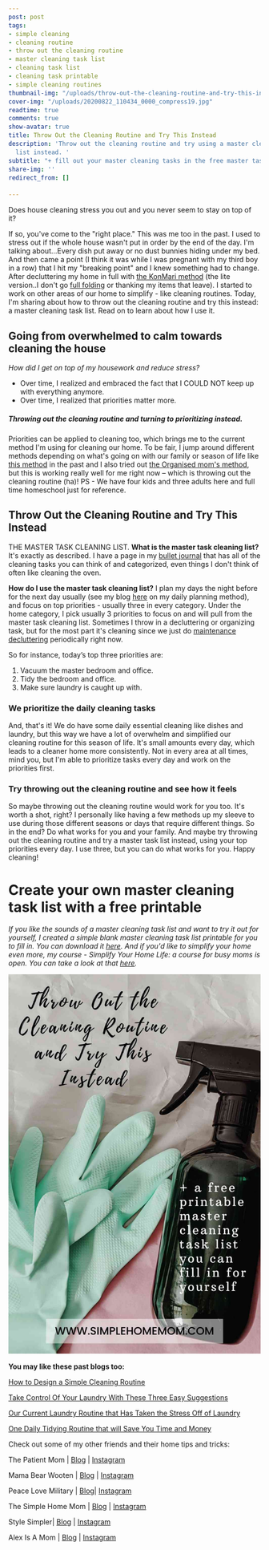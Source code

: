 ```yaml
---
post: post
tags:
- simple cleaning
- cleaning routine
- throw out the cleaning routine
- master cleaning task list
- cleaning task list
- cleaning task printable
- simple cleaning routines
thumbnail-img: "/uploads/throw-out-the-cleaning-routine-and-try-this-instead.jpg"
cover-img: "/uploads/20200822_110434_0000_compress19.jpg"
readtime: true
comments: true
show-avatar: true
title: Throw Out the Cleaning Routine and Try This Instead
description: 'Throw out the cleaning routine and try using a master cleaning task
  list instead. '
subtitle: "+ fill out your master cleaning tasks in the free master task list printable"
share-img: ''
redirect_from: []

---
```

Does house cleaning stress you out and you never seem to stay on top of it?

If so, you've come to the "right place." This was me too in the past. I used to stress out if the whole house wasn't put in order by the end of the day. I'm talking about...Every dish put away or no dust bunnies hiding under my bed. And then came a point (I think it was while I was pregnant with my third boy in a row) that I hit my "breaking point" and I knew something had to change. After decluttering my home in full with [the KonMari method](https://www.goodhousekeeping.com/home/organizing/a25846191/what-is-the-konmari-method/) (the lite version..I don't go [full folding](https://www.youtube.com/watch?v=IjkmqbJTLBM) or thanking my items that leave). I started to work on other areas of our home to simplify - like cleaning routines. Today, I'm sharing about how to throw out the cleaning routine and try this instead: a master cleaning task list. Read on to learn about how I use it.

## Going from overwhelmed to calm towards cleaning the house

_How did I get on top of my housework and reduce stress?_

* Over time, I realized and embraced the fact that I COULD NOT keep up with everything anymore.
* Over time, I realized that priorities matter more.

##### Throwing out the cleaning routine and turning to prioritizing instead.

Priorities can be applied to cleaning too, which brings me to the current method I'm using for cleaning our home. To be fair, I jump around different methods depending on what's going on with our family or season of life like [this method](https://www.simplehomemom.com/how-to-design-a-simple-cleaning-routine/) in the past and I also tried out [the Organised mom's method](https://www.theorganisedmum.blog/tomm/), but this is working really well for me right now – which is throwing out the cleaning routine (ha)! PS - We have four kids and three adults here and full time homeschool just for reference.

## Throw Out the Cleaning Routine and Try This Instead

THE MASTER TASK CLEANING LIST. **What is the master task cleaning list?** It's exactly as described. I have a page in my [bullet journal](https://www.oprahmag.com/life/work-money/a32155559/how-to-start-a-bullet-journal/) that has all of the cleaning tasks you can think of and categorized, even things I don't think of often like cleaning the oven.

**How do I use the master task cleaning list?** I plan my days the night before for the next day usually (see my blog [here](https://www.simplehomemom.com/a-simple-daily-planning-method/) on my daily planning method), and focus on top priorities - usually three in every category. Under the home category, I pick usually 3 priorities to focus on and will pull from the master task cleaning list. Sometimes I throw in a decluttering or organizing task, but for the most part it's cleaning since we just do [maintenance decluttering](https://www.simplehomemom.com/three-key-steps-to-maintaining-decluttering-sanity-with-kids/) periodically right now.

So for instance, today’s top three priorities are:

1. Vacuum the master bedroom and office.
2. Tidy the bedroom and office.
3. Make sure laundry is caught up with.

### We prioritize the daily cleaning tasks

And, that's it! We do have some daily essential cleaning like dishes and laundry, but this way we have a lot of overwhelm and simplified our cleaning routine for this season of life. It's small amounts every day, which leads to a cleaner home more consistently. Not in every area at all times, mind you, but I'm able to prioritize tasks every day and work on the priorities first.

### Try throwing out the cleaning routine and see how it feels

So maybe throwing out the cleaning routine would work for you too. It's worth a shot, right? I personally like having a few methods up my sleeve to use during those different seasons or days that require different things. So in the end? Do what works for you and your family. And maybe try throwing out the cleaning routine and try a master task list instead, using your top priorities every day. I use three, but you can do what works for you. Happy cleaning!

# Create your own master cleaning task list with a free printable

_If you like the sounds of a master cleaning task list and want to try it out for yourself, I created a simple blank master cleaning task list printable for you to fill in. You can download it_ [_here_](https://mailchi.mp/b99d58a9c22d/master-cleaning-task-list)_. And if you'd like to simplify your home even more, my course - Simplify Your Home Life: a course for busy moms is open. You can take a look at that_ [_here_](www.simplehomemom.com/course)_._

![Cleaning supplies on a table with gloves.](/uploads/throw-out-the-cleaning-routine-and-try-this-instead.jpg "Throw Out The Cleaning Routine and Try This Instead SHM")

**You may like these past blogs too:**

[How to Design a Simple Cleaning Routine](https://www.simplehomemom.com/how-to-design-a-simple-cleaning-routine/)

[Take Control Of Your Laundry With These Three Easy Suggestions](https://www.simplehomemom.com/take-control-of-the-laundry-with-these-three-easy-suggestions/)

[Our Current Laundry Routine that Has Taken the Stress Off of Laundry](https://www.simplehomemom.com/our-current-laundry-routine-that-has-taken-the-stress-off-of-laundry/)

[One Daily Tidying Routine that will Save You Time and Money](https://www.simplehomemom.com/one-daily-tidying-routine-that-will-save-you-money-and-time/)

Check out some of my other friends and their home tips and tricks:

The Patient Mom | [Blog](https://thepatientmom.com/) | [Instagram](https://www.instagram.com/the_patientmom/)

Mama Bear Wooten | [Blog](http://www.mamabearwooten.com/) | [Instagram](http://www.instagram.com/mama_bear_wooten)

Peace Love Military | [Blog](http://peace-love-military.com/)| [Instagram](http://www.instagram.com/peace_love_military)

The Simple Home Mom | [Blog](https://www.simplehomemom.com/) | [Instagram](http://instagram.com/simplehomemom)

Style Simpler| [Blog](http://www.stylesimpler.com/) | [Instagram](http://www.instagram.com/stylesimpler)

Alex Is A Mom | [Blog](http://alexisamom.com/) | [Instagram](http://instagram.com/alexisamomdotcom)